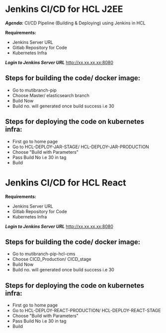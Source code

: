 # Jenkins CI/CD for HCL J2EE

***Agenda:*** CI/CD Pipeline (Building & Deploying) using Jenkins in HCL

**Requirements:**
- Jenkins Server URL
- Gitlab Repository for Code
- Kubernetes Infra

***Login to Jenkins Server URL***
http://xx.xx.xx.xx:8080

## Steps for building the code/ docker image:
- Go to mutibranch-pip
- Choose Master/ elasticsearch branch
- Build Now
- Build no. will generated once build success i.e 30

## Steps for deploying the code on kubernetes infra:
- First go to home page
- Go to HCL-DEPLOY-JAR-STAGE/ HCL-DEPLOY-JAR-PRODUCTION
- Choose "Build with Parameters"
- Pass Build No i.e 30 in tag
- Build



# Jenkins CI/CD for HCL React

**Requirements:**
- Jenkins Server URL
- Gitlab Repository for Code
- Kubernetes Infra

***Login to Jenkins Server URL***
http://xx.xx.xx.xx:8080

## Steps for building the code/ docker image:
- Go to mutibranch-pip-hcl-cms
- Choose CICD_Production/ CICD_stage
- Build Now
- Build no. will generated once build success i.e 30

## Steps for deploying the code on kubernetes infra:
- First go to home page
- Go to HCL-DEPLOY-REACT-PRODUCTION/ HCL-DEPLOY-REACT-STAGE
- Choose "Build with Parameters"
- Pass Build No i.e 30 in tag
- Build